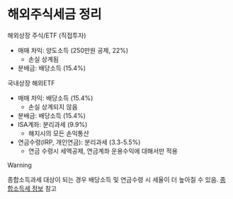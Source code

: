 
# 해외주식세금 정리

해외상장 주식/ETF (직접투자)

- 매매 차익: 양도소득 (250만원 공제, 22%)
	- 손실 상계됨
- 분배금: 배당소득 (15.4%)

국내상장 해외ETF

- 매매 차익: 배당소득 (15.4%)
	- 손실 상계되지 않음
- 분배금: 배당소득 (15.4%)
- ISA계좌: 분리과세 (9.9%)
	- 해지시의 모든 손익통산
- 연금수령(IRP, 개인연금): 분리과세 (3.3-5.5%)
	- 연금 수령시 세액공제, 연금계좌 운용수익에 대해서만 적용

> [!warning]
> 종합소득과세 대상이 되는 경우 배당소득 및 연금수령 시 세율이 더 높아질 수 있음. [종합소득세 정보](./%EC%A2%85%ED%95%A9%EC%86%8C%EB%93%9D%EC%84%B8%20%EC%A0%95%EB%B3%B4.md) 참고
